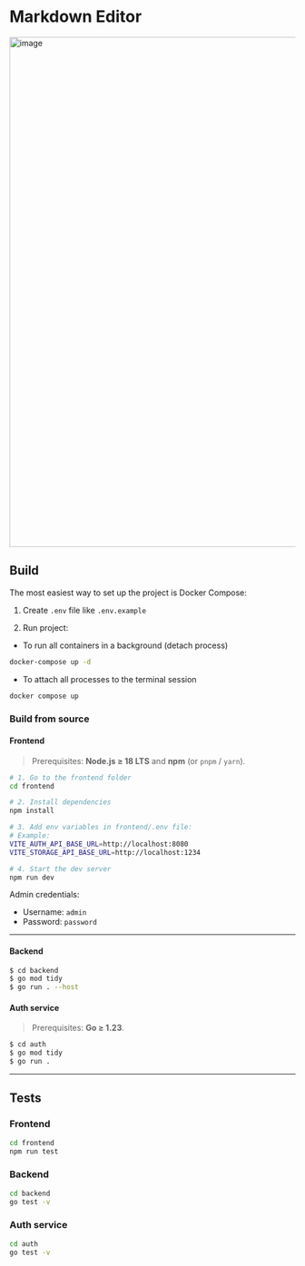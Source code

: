 # Markdown Editor

<img width="1897" height="899" alt="image" src="https://github.com/user-attachments/assets/7b63401f-b83d-4147-846f-9794156c2e36" />

## Build

The most easiest way to set up the project is Docker Compose:

1. Create `.env` file like `.env.example`

2. Run project:
 - To run all containers in a background (detach process)
```bash
docker-compose up -d
```
 - To attach all processes to the terminal session
```bash
docker compose up
```

### Build from source

#### Frontend

> Prerequisites: **Node.js ≥ 18 LTS** and **npm** (or `pnpm` / `yarn`).

```bash
# 1. Go to the frontend folder
cd frontend

# 2. Install dependencies
npm install

# 3. Add env variables in frontend/.env file:
# Example: 
VITE_AUTH_API_BASE_URL=http://localhost:8080
VITE_STORAGE_API_BASE_URL=http://localhost:1234

# 4. Start the dev server
npm run dev
```

Admin credentials:
- Username: `admin`
- Password: `password`
---

####  Backend

```bash
$ cd backend
$ go mod tidy
$ go run . --host 
```

#### Auth service

> Prerequisites: **Go ≥ 1.23**.

```bash
$ cd auth
$ go mod tidy
$ go run .
```

---
## Tests
### Frontend
```bash
cd frontend
npm run test
```

### Backend
```bash
cd backend
go test -v
```

### Auth service
```bash
cd auth
go test -v
```
